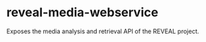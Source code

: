 reveal-media-webservice
=======================

Exposes the media analysis and retrieval API of the REVEAL project.

